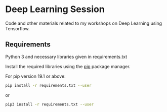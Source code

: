 # Deep Learning Session

Code and other materials related to my workshops on Deep Learning using Tensorflow.

## Requirements

Python 3 and necessary libraries given in requirements.txt

Install the required libraries using the [pip](https://pip.pypa.io/en/stable/) package manager.

For pip version 19.1 or above:

~~~bash
pip install -r requirements.txt --user
~~~

or

~~~bash
pip3 install -r requirements.txt --user
~~~
